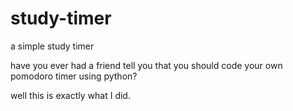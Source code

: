 # study-timer
a simple study timer

have you ever had a friend tell you that you should code your own pomodoro timer using python? 

well this is exactly what I did.
